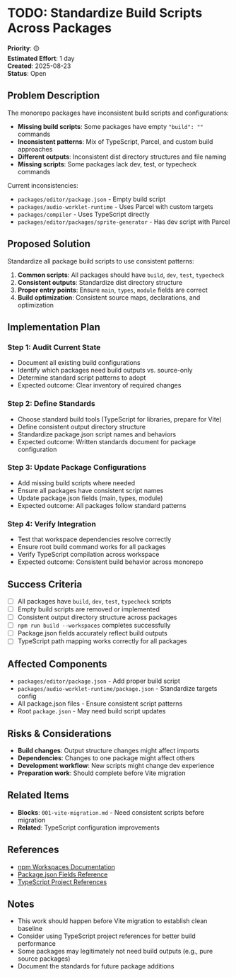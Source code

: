# TODO: Standardize Build Scripts Across Packages

**Priority**: 🟡  
**Estimated Effort**: 1 day  
**Created**: 2025-08-23  
**Status**: Open  

## Problem Description

The monorepo packages have inconsistent build scripts and configurations:

- **Missing build scripts**: Some packages have empty `"build": ""` commands
- **Inconsistent patterns**: Mix of TypeScript, Parcel, and custom build approaches
- **Different outputs**: Inconsistent dist directory structures and file naming
- **Missing scripts**: Some packages lack dev, test, or typecheck commands

Current inconsistencies:
- `packages/editor/package.json` - Empty build script
- `packages/audio-worklet-runtime` - Uses Parcel with custom targets
- `packages/compiler` - Uses TypeScript directly
- `packages/editor/packages/sprite-generator` - Has dev script with Parcel

## Proposed Solution

Standardize all package build scripts to use consistent patterns:

1. **Common scripts**: All packages should have `build`, `dev`, `test`, `typecheck`
2. **Consistent outputs**: Standardize dist directory structure
3. **Proper entry points**: Ensure `main`, `types`, `module` fields are correct
4. **Build optimization**: Consistent source maps, declarations, and optimization

## Implementation Plan

### Step 1: Audit Current State
- Document all existing build configurations
- Identify which packages need build outputs vs. source-only
- Determine standard script patterns to adopt
- Expected outcome: Clear inventory of required changes

### Step 2: Define Standards
- Choose standard build tools (TypeScript for libraries, prepare for Vite)
- Define consistent output directory structure
- Standardize package.json script names and behaviors
- Expected outcome: Written standards document for package configuration

### Step 3: Update Package Configurations
- Add missing build scripts where needed
- Ensure all packages have consistent script names
- Update package.json fields (main, types, module)
- Expected outcome: All packages follow standard patterns

### Step 4: Verify Integration
- Test that workspace dependencies resolve correctly
- Ensure root build command works for all packages
- Verify TypeScript compilation across workspace
- Expected outcome: Consistent build behavior across monorepo

## Success Criteria

- [ ] All packages have `build`, `dev`, `test`, `typecheck` scripts
- [ ] Empty build scripts are removed or implemented
- [ ] Consistent output directory structure across packages
- [ ] `npm run build --workspaces` completes successfully
- [ ] Package.json fields accurately reflect build outputs
- [ ] TypeScript path mapping works correctly for all packages

## Affected Components

- `packages/editor/package.json` - Add proper build script
- `packages/audio-worklet-runtime/package.json` - Standardize targets config
- All package.json files - Ensure consistent script patterns
- Root `package.json` - May need build script updates

## Risks & Considerations

- **Build changes**: Output structure changes might affect imports
- **Dependencies**: Changes to one package might affect others
- **Development workflow**: New scripts might change dev experience
- **Preparation work**: Should complete before Vite migration

## Related Items

- **Blocks**: `001-vite-migration.md` - Need consistent scripts before migration
- **Related**: TypeScript configuration improvements

## References

- [npm Workspaces Documentation](https://docs.npmjs.com/cli/v7/using-npm/workspaces)
- [Package.json Fields Reference](https://docs.npmjs.com/cli/v10/configuring-npm/package-json)
- [TypeScript Project References](https://www.typescriptlang.org/docs/handbook/project-references.html)

## Notes

- This work should happen before Vite migration to establish clean baseline
- Consider using TypeScript project references for better build performance
- Some packages may legitimately not need build outputs (e.g., pure source packages)
- Document the standards for future package additions 
